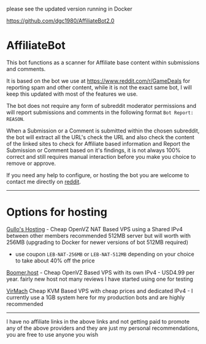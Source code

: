 please see the updated version running in Docker

https://github.com/dgc1980/AffiliateBot2.0

# AffiliateBot

This bot functions as a scanner for Affiliate base content within submissions and comments.

It is based on the bot we use at https://www.reddit.com/r/GameDeals for reporting spam and other content, while it is not the exact same bot, I will keep this updated with most of the features we use.

The bot does not require any form of subreddit moderator permissions and will report submissions and comments in the following format `Bot Report: REASON`.

When a Submission or a Comment is submitted within the chosen subreddit, the bot will extract all the URL's check the URL and also check the content of the linked sites to check for Affiliate based information and Report the Submission or Comment based on it's findings, it is not always 100% correct and still requires manual interaction before you make you choice to remove or approve.

If you need any help to configure, or hosting the bot you are welcome to contact me directly on [reddit](https://www.reddit.com/user/dgc1980/).

---

# Options for hosting

[Gullo's Hosting](https://hosting.gullo.me/pricing) - Cheap OpenVZ NAT Based VPS using a Shared IPv4 between other members recommended 512MB server but will worth with 256MB (upgrading to Docker for newer versions of bot 512MB required)

* use coupon `LEB-NAT-256MB` or `LEB-NAT-512MB` depending on your choice to take about 40% off the price

[Boomer.host](https://my.boomer.host/order.php?step=1&productGroup=4&product=7) - Cheap OpenVZ Based VPS with its own IPv4 - USD4.99 per year. fairly new host not many reviews I have started using one for testing

[VirMach](https://virmach.com/special-offers/) Cheap KVM Based VPS with cheap prices and dedicated IPv4 - I currently use a 1GB system here for my production bots and are highly recommended



--- 
I have no affiliate links in the above links and not getting paid to promote any of the above providers and they are just my personal recommendations, you are free to use anyone you wish
